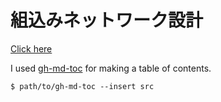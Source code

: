 # 組込みネットワーク設計
[Click here](https://ms16183.github.io/Embedded-Network/)

I used [gh-md-toc](https://github.com/ekalinin/github-markdown-toc) for making a table of contents.
```
$ path/to/gh-md-toc --insert src
```
